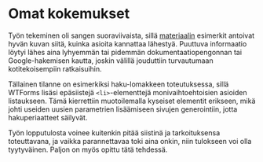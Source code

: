 # Omat kokemukset

Työn tekeminen oli sangen suoraviivaista, sillä [materiaalin](https://materiaalit.github.io/tsoha-18/) esimerkit antoivat hyvän kuvan siitä, kuinka asioita kannattaa lähestyä. Puuttuva informaatio löytyi lähes aina lyhyemmän tai pidemmän dokumentaatiopengonnan tai Google-hakemisen kautta, joskin välillä jouduttiin turvautumaan kotitekoisempiin ratkaisuihin.

Tällainen tilanne on esimerkiksi haku-lomakkeen toteutuksessa, sillä WTForms lisäsi epäsiistejä `<li>`-elementtejä monivaihtoehtoisien asioiden listaukseen. Tämä kierrettiin muotoilemalla kyseiset elementit erikseen, mikä johti useiden uusien parametrien lisäämiseen sivujen generointiin, jotta hakuperiaatteet säilyvät.

Työn lopputulosta voinee kuitenkin pitää siistinä ja tarkoituksensa toteuttavana, ja vaikka parannettavaa toki aina onkin, niin tulokseen voi olla tyytyväinen. Paljon on myös opittu tätä tehdessä.
